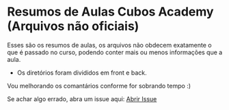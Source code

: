 # Resumos de Aulas Cubos Academy (Arquivos não oficiais)

Esses são os resumos de aulas, os arquivos não obdecem exatamente o que é passado no curso, podendo conter mais ou menos informações que a aula.

* Os diretórios foram divididos em front e back.

Vou melhorando os comantários conforme for sobrando tempo :)

Se achar algo errado, abra um issue aqui: [Abrir Issue](https://github.com/GiuZambot/resumos-aulas-cubos-academy/issues/new)